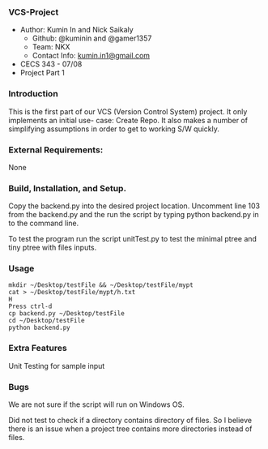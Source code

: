 ### VCS-Project
* Author: Kumin In and Nick Saikaly
  * Github: @kuminin and @gamer1357
  * Team: NKX
  * Contact Info: kumin.in1@gmail.com
* CECS 343 - 07/08
* Project Part 1

### Introduction
This is the first part of our VCS (Version Control System) project. It only implements an initial use- case: Create Repo. It also makes a number of simplifying assumptions in order to get to working S/W quickly.

### External Requirements:
None

### Build, Installation, and Setup.
Copy the backend.py into the desired project location. Uncomment line 103 from the backend.py and the run the script by typing python backend.py in to the command line.

To test the program run the script unitTest.py to test the minimal ptree and tiny ptree with files inputs.

### Usage
```
mkdir ~/Desktop/testFile && ~/Desktop/testFile/mypt
cat > ~/Desktop/testFile/mypt/h.txt
H
Press ctrl-d
cp backend.py ~/Desktop/testFile
cd ~/Desktop/testFile
python backend.py
```

### Extra Features
Unit Testing for sample input

### Bugs
We are not sure if the script will run on Windows OS.

Did not test to check if a directory contains directory of files. So I believe there is an issue when a project tree contains more directories instead of files.
